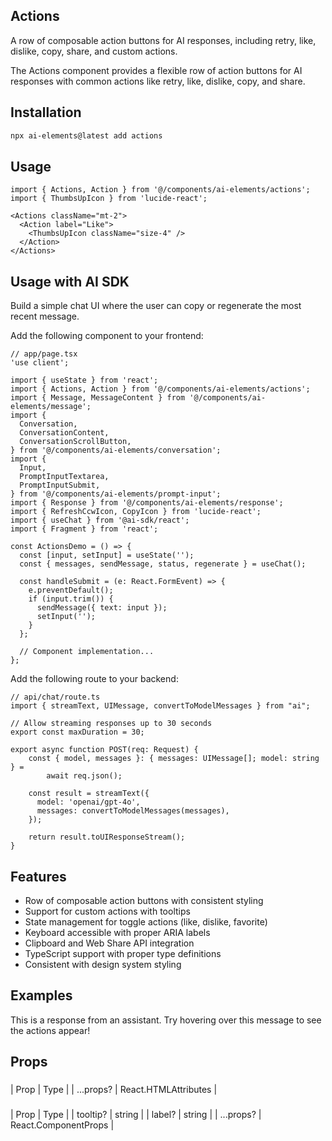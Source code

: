 ## Actions

A row of composable action buttons for AI responses, including retry, like, dislike, copy, share, and custom actions.

The Actions component provides a flexible row of action buttons for AI responses with common actions like retry, like, dislike, copy, and share.

## Installation

```bash
npx ai-elements@latest add actions
```

## Usage

```tsx
import { Actions, Action } from '@/components/ai-elements/actions';
import { ThumbsUpIcon } from 'lucide-react';

<Actions className="mt-2">
  <Action label="Like">
    <ThumbsUpIcon className="size-4" />
  </Action>
</Actions>
```

## Usage with AI SDK

Build a simple chat UI where the user can copy or regenerate the most recent message.

Add the following component to your frontend:

```tsx
// app/page.tsx
'use client';

import { useState } from 'react';
import { Actions, Action } from '@/components/ai-elements/actions';
import { Message, MessageContent } from '@/components/ai-elements/message';
import {
  Conversation,
  ConversationContent,
  ConversationScrollButton,
} from '@/components/ai-elements/conversation';
import {
  Input,
  PromptInputTextarea,
  PromptInputSubmit,
} from '@/components/ai-elements/prompt-input';
import { Response } from '@/components/ai-elements/response';
import { RefreshCcwIcon, CopyIcon } from 'lucide-react';
import { useChat } from '@ai-sdk/react';
import { Fragment } from 'react';

const ActionsDemo = () => {
  const [input, setInput] = useState('');
  const { messages, sendMessage, status, regenerate } = useChat();

  const handleSubmit = (e: React.FormEvent) => {
    e.preventDefault();
    if (input.trim()) {
      sendMessage({ text: input });
      setInput('');
    }
  };

  // Component implementation...
};
```

Add the following route to your backend:

```tsx
// api/chat/route.ts
import { streamText, UIMessage, convertToModelMessages } from "ai";

// Allow streaming responses up to 30 seconds
export const maxDuration = 30;

export async function POST(req: Request) {
    const { model, messages }: { messages: UIMessage[]; model: string } =
        await req.json();

    const result = streamText({
      model: 'openai/gpt-4o',
      messages: convertToModelMessages(messages),
    });

    return result.toUIResponseStream();
}
```

## Features

- Row of composable action buttons with consistent styling
- Support for custom actions with tooltips
- State management for toggle actions (like, dislike, favorite)
- Keyboard accessible with proper ARIA labels
- Clipboard and Web Share API integration
- TypeScript support with proper type definitions
- Consistent with design system styling

## Examples

This is a response from an assistant. Try hovering over this message to see the actions appear!

## Props

### <Actions />

| Prop | Type |
| ...props? | React.HTMLAttributes<HTMLDivElement> |

### <Action />

| Prop | Type |
| tooltip? | string |
| label? | string |
| ...props? | React.ComponentProps<typeof Button> |
